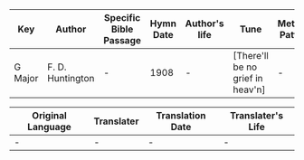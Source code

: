 Key | Author   | Specific Bible Passage     |Hymn Date |Author's life |Tune |Metrical Pattern   |Composer/Source
-- | --------- | ---------------------------|----------|--------------|-----|-------------------|-------------  
G Major |F. D. Huntington |- |1908 |- |[There'll be no grief in heav'n] |- |E. W. Dunbar

Original Language | Translater | Translation Date   | Translater's Life  
----------------- | --------- | --------------------|-------------     
\- |- |- |-
